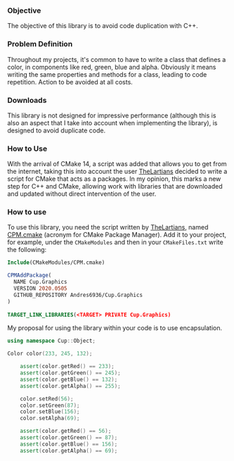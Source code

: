 ### Objective
The objective of this library is to avoid code duplication with C++.

### Problem Definition
Throughout my projects, it's common to have to write a class 
that defines a color, in components like red, green, blue and alpha.
Obviously it means writing the same properties and methods
for a class, leading to code repetition. Action to be avoided
at all costs.

### Downloads
This library is not designed for impressive performance 
(although this is also an aspect that I take into account 
when implementing the library), is designed to avoid duplicate code.

### How to Use
With the arrival of CMake 14, a script was added that allows you to get
from the internet, taking this into account the user [TheLartians](https://github.com/TheLartians)
decided to write a script for CMake that acts as a
packages. In my opinion, this marks a new step for C++ and CMake, allowing
work with libraries that are downloaded and updated without direct intervention
of the user.

### How to use
To use this library, you need the script written by [TheLartians](https://github.com/TheLartians),
named [CPM.cmake](https://github.com/TheLartians/CPM.cmake) (acronym for CMake
Package Manager). Add it to your project, for example, under the
`CMakeModules` and then in your `CMakeFiles.txt` write the following:

```cmake
Include(CMakeModules/CPM.cmake)

CPMAddPackage(
  NAME Cup.Graphics
  VERSION 2020.0505
  GITHUB_REPOSITORY Andres6936/Cup.Graphics
)
 
TARGET_LINK_LIBRARIES(<TARGET> PRIVATE Cup.Graphics)
```

My proposal for using the library within your code is to use encapsulation.

```cxx
using namespace Cup::Object;

Color color(233, 245, 132);

	assert(color.getRed() == 233);
	assert(color.getGreen() == 245);
	assert(color.getBlue() == 132);
	assert(color.getAlpha() == 255);

	color.setRed(56);
	color.setGreen(87);
	color.setBlue(156);
	color.setAlpha(69);

	assert(color.getRed() == 56);
	assert(color.getGreen() == 87);
	assert(color.getBlue() == 156);
	assert(color.getAlpha() == 69);

```
